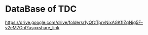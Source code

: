 # DataBase of TDC
https://drive.google.com/drive/folders/1yQfzTprvNixAGKfIZqNig5F-v2eM7Ont?usp=share_link

